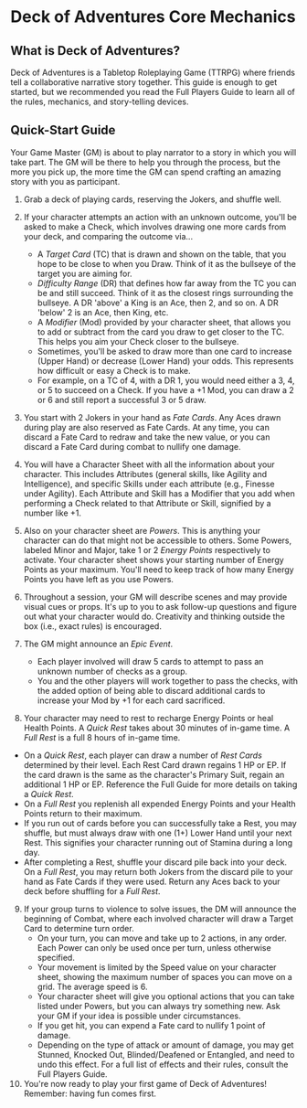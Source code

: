 # Deck of Adventures Core Mechanics

## What is Deck of Adventures? 

Deck of Adventures is a Tabletop Roleplaying Game (TTRPG) where friends tell a
collaborative narrative story together. This guide is enough to get started, but we
recommended you read the Full Players Guide to learn all of the rules, mechanics, and
story-telling devices. 

## Quick-Start Guide

Your Game Master (GM) is about to play narrator to a story in which you will take part.
The GM will be there to help you through the process, but the more you pick up, the
more time the GM can spend crafting an amazing story with you as participant.

1. Grab a deck of playing cards, reserving the Jokers, and shuffle well.
2. If your character attempts an action with an unknown outcome, you'll be asked to make a Check, which involves drawing one more cards from your deck, and comparing the outcome via...

   - A *Target Card* (TC) that is drawn and shown on the table, that you hope to be close to when you Draw. Think of it as the bullseye of the target you are aiming for.
   - *Difficulty Range* (DR) that defines how far away from the TC you can be and still
     succeed. Think of it as the closest rings surrounding the bullseye. A DR 'above' a 
     King is an Ace, then 2, and so on. A DR 'below' 2 is an Ace, then King, etc.
   - A *Modifier* (Mod) provided by your character sheet, that allows you to add or 
     subtract
     from the card you draw to get closer to the TC. This helps you aim your Check closer to the bullseye.
   - Sometimes, you'll be asked to draw more than one card to increase (Upper Hand) or 
     decrease (Lower Hand) your odds. This represents how difficult or easy a Check is to make.
   - For example, on a TC of 4, with a DR 1, you would need either a 3, 4, or 5 to succeed on a Check. If you 
   have a +1 Mod, you can draw a 2 or 6 and still report a successful 3 or 5 draw.
3. You start with 2 Jokers in your hand as *Fate Cards*. Any Aces drawn during play are 
also reserved as Fate Cards. At any time, you can discard a Fate Card to redraw and take the new 
value, or you can discard a Fate Card during combat to nullify one damage.
4. You will have a Character Sheet with all the information about your character. This includes Attributes (general skills, like Agility and
Intelligence), and specific Skills under each attribute (e.g., Finesse under Agility).
Each Attribute and Skill has a Modifier that you add when performing a Check related to that
Attribute or Skill, signified by a number like +1.
5. Also on your character sheet are *Powers*. This is anything your character can do
that might not be accessible to others. Some Powers, labeled Minor and Major, take 1 or
2 *Energy Points* respectively to activate. Your character sheet shows your starting number of Energy Points as your
maximum. You'll need to keep track of how many Energy Points you have left as you use Powers.
6. Throughout a session, your GM will describe scenes and may provide visual cues or props. It's up to you to ask follow-up questions and figure
out what your character would do. Creativity and thinking outside the box (i.e., exact
rules) is encouraged.
7. The GM might announce an *Epic Event*.
   - Each player involved will draw 5 cards to attempt to pass an unknown number of checks as a group.
   - You and the other players will work together to pass the checks, with the added
     option of being able to discard additional cards to increase your Mod by +1 for
     each card sacrificed.
8. Your character may need to rest to recharge Energy Points or heal Health Points. A *Quick Rest* takes about 30 minutes of in-game time. A *Full Rest* is a full 8 hours of in-game time.  
  - On a *Quick Rest*, each player can draw a number of *Rest Cards* determined by their level. Each Rest Card drawn regains 1 HP or EP. If the card drawn is the same as the character's Primary Suit, regain an additional 1 HP or EP. Reference the Full Guide for more details on taking a *Quick Rest*.
  - On a *Full Rest* you replenish all expended Energy Points and your Health Points return to their maximum. 
   - If you run out of cards before you can successfully take a Rest, you may
     shuffle, but must always draw with one (1+) Lower Hand until your next Rest.
     This signifies your character running out of Stamina during a long day.
   - After completing a Rest, shuffle your discard pile back into your deck. On a *Full Rest*, you may return both Jokers from the discard pile to your hand as Fate Cards if they were used. Return any Aces back to your deck before shuffling for a *Full Rest*.
9. If your group turns to violence to solve issues, the DM will announce the beginning 
of Combat, where each involved character will draw a Target Card to determine turn order.
   - On your turn, you can move and take up to 2 actions, in any order. Each Power can only be used once per turn, unless otherwise specified.
   - Your movement is limited by the Speed value on your character sheet, showing the
     maximum number of spaces you can move on a grid. The average speed is 6. 
   - Your character sheet will give you optional actions that you can take listed under Powers, but you can
     always try something new. Ask your GM if your idea is possible under circumstances. 
   - If you get hit, you can expend a Fate card to nullify 1 point of damage.
   - Depending on the type of attack or amount of damage, you may get Stunned, Knocked
     Out, Blinded/Deafened or Entangled, and need to undo this effect. For a full list of effects and their rules, consult the Full Players Guide.
10. You're now ready to play your first game of Deck of Adventures! Remember: having fun comes first.
